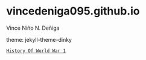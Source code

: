 # vincedeniga095.github.io
Vince Niño N. Deñiga


theme: jekyll-theme-dinky

[`History Of World War 1`](https://www.history.com/topics/world-war-i/world-war-i-history)
